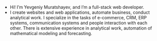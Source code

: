 - Hi! I’m Yevgeniy Muratshayev, and I’m a full-stack web developer.
- I create websites and web applications, automate business, conduct analytical work.
I specialize in the tasks of e-commerce, CRM, ERP systems, communication systems and people interaction with each other.
There is extensive experience in analytical work, automation of mathematical modeling and forecasting. 

<!---
yevgeniymuratshayev/yevgeniymuratshayev is a ✨ special ✨ repository because its `README.md` (this file) appears on your GitHub profile.
You can click the Preview link to take a look at your changes.
--->
